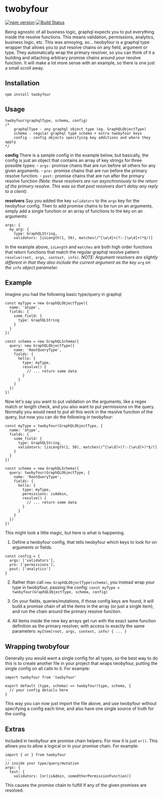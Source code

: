 # twobyfour

[![npm version](https://badge.fury.io/js/twobyfour.svg)](https://badge.fury.io/js/twobyfour)
[![Build Status](https://travis-ci.org/OpenClubDev/twobyfour.svg?branch=master)](https://travis-ci.org/OpenClubDev/twobyfour?branch=master)

Being agnostic of all business logic, graphql expects you to put everything inside the resolve functions. This means validation, permissions, analytics, business logic, etc. This was annoying, so... twobyfour is a graphql type wrapper that allows you to put resolve chains on any field, argument or type. They automatically wrap the primary resolver, so you can think of it a building and attaching arbitrary promise chains around your reoslve function. It will make a lot more sense with an example, so there is one just a small scroll away.

## Installation

```npm install twobyfour```

## Usage
```
twobyfour(graphqlType, schema, config)
/*
    graphqlType - any graphql object type (eg. GraphQLObjectType)
    schema - regular graphql type schema + extra twobyfour keys
    config - config objects specifying key additions and where they apply
*/
```
**config**
There is a sample config in the example below, but basically, the config is just an object that contains an array of key strings for three possible types:
    - `args:` promise chains that are run before all others for any given arguments.
    - `pre:` promise chains that are run before the primary resolve function.
    - `post:` promise chains that are run after the primary resolve function *(Note: these resolvers are run asynchronously to the return of the primary resolve. This was so that post resolvers don't delay any reply to a client).*

**resolvers**
Say you added the key `validators` to the `args` key for the twobyfour config. Then to add promise chains to be run on an arguments, simply add a single function or an array of functions to the key on an arguments:
```
args: {
  my_arg: {
    type: GraphQLString,
    validators: [isLength(1, 50), matches(/^[\w\d]+(?:-[\w\d]+)*$/)]
```
In the example above, `isLength` and `matches` are both high order functions that return functions that match the regular graphql resolve pattern `resolve(root, args, context, info)`.
*NOTE: Argument resolvers are slightly different in that they also include the current argument as the key `arg` on the `info` object parameter.*

## Example

Imagine you had the following basic type/query in graphql

```
const myType = new GraphQLObjectType({
  name: 'atype',
  fields: {
    some_field: {
      type: GraphQLString
    }
  }
})

const schema = new GraphQLSchema({
  query: new GraphQLObjectType({
    name: 'RootQueryType',
    fields: {
      hello: {
        type: myType,
        resolve() {
          // ... return some data
        }
      }
    }
  })
})
```
Now let's say you want to put validation on the arguments, like a regex match or length check, and you also want to put permissions on the query. Normally you would need to put all this work in the resolve function of the query, but now you can do the following in twobyfour:

```
const myType = twobyfour(GraphQLObjectType, {
  name: 'atype',
  fields: {
    some_field: {
      type: GraphQLString,
      validators: [isLength(1, 50), matches(/^[\w\d]+(?:-[\w\d]+)*$/)]
    }
  }
})

const schema = new GraphQLSchema({
  query: twobyfour(GraphQLObjectType, {
    name: 'RootQueryType',
    fields: {
      hello: {
        type: myType,
        permissions: isAdmin,
        resolve() {
          // ... return some data
        }
      }
    }
  })
})
```

This might look a little magic, but here is what is happening.
1. Define a twobyfour config, that tells twobyfour which keys to look for on arguments or fields.
```
const config = {
  args: ['validators'],
  pre: ['permissions'],
  post: ['analytics']
}
```
2. Rather than call `new GraphQLObjectType(schema)`, you instead wrap your type in twobyfour, passing the config:
```const myType = twobyfour(GraphQLObjectType, schema, config)```
3. On your fields, queries/mutations, if those config keys are found, it will build a promise chain of all the items in the array (or just a single item), and run the chain around the primary resolve function.

4. All items inside the new key arrays get run with the exact same function definition as the primary resolver, with access to exactly the same parameters:
```myItem(root, args, context, info) { ... }```

## Wrapping twobyfour

Generally you would want a single config for all types, so the best way to do this is to create another file in your project that wraps twobyfour, putting the single config on all calls to it. For example:

```
import twobyfour from 'twobyfour'

export default (type, schema) => twobyfour(type, schema, {
  // your config details here
}
```
This way you can now just import the file above, and use twobyfour without specifying a config each time, and also have one single source of truth for the config.

## Extras

Included in twobyfour are promise chain helpers. For now it is just `or()`. This allows you to allow a logical or in your promise chain. For example:

```
import { or } from twobyfour
...
// inside your type/query/mutation
args: {
  test: {
    validators: [or(isAdmin, someOtherPermissionFunction)]
```
This causes the promise chain to fulfill if any of the given promises are resolved.
